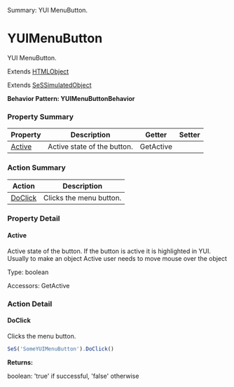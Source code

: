 Summary: YUI MenuButton.

# YUIMenuButton

YUI MenuButton.
 
Extends [HTMLObject](HTMLObject.md)

Extends [SeSSimulatedObject](SeSSimulatedObject.md)





**Behavior Pattern: YUIMenuButtonBehavior**


<!-- ============================== property summary ========================== -->

  

### Property Summary

| **Property** | **Description** | **Getter** | **Setter** |
| ------------ | --------------- | ---------- | ---------- |
| [Active](#active) | Active state of the button. | GetActive |  |



  
<!-- ============================== action summary ========================== -->



### Action Summary

|  **Action** | **Description** | 
| ----------- | --------------- |
|  [DoClick](#doclick) | Clicks the menu button. |




<!-- ============================== property detail ========================== -->
  
### Property Detail
    
<a name="Active"></a>
#### Active


Active state of the button. If the button is active it is highlighted in YUI. Usually to make an object Active user needs to move mouse over the object

      
  
      
Type: boolean
      
      
Accessors: GetActive
      
    
  
  
<!-- ============================== action detail ========================== -->
  
### Action Detail
    
<a name="DoClick"></a>    
#### DoClick

Clicks the menu button.

```javascript
SeS('SomeYUIMenuButton').DoClick()
```




**Returns:**

boolean: 'true' if successful, 'false' otherwise



<a name="see.also.yuimenubutton.doclick"></a>

  

